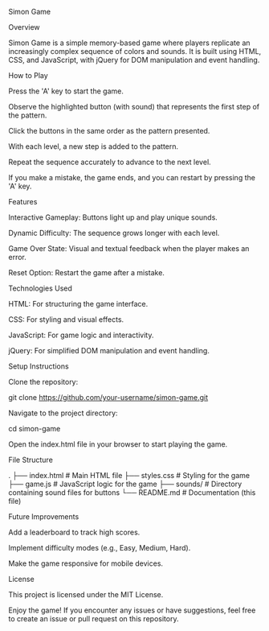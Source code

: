 Simon Game

Overview

Simon Game is a simple memory-based game where players replicate an increasingly complex sequence of colors and sounds. It is built using HTML, CSS, and JavaScript, with jQuery for DOM manipulation and event handling.

How to Play

Press the 'A' key to start the game.

Observe the highlighted button (with sound) that represents the first step of the pattern.

Click the buttons in the same order as the pattern presented.

With each level, a new step is added to the pattern.

Repeat the sequence accurately to advance to the next level.

If you make a mistake, the game ends, and you can restart by pressing the 'A' key.

Features

Interactive Gameplay: Buttons light up and play unique sounds.

Dynamic Difficulty: The sequence grows longer with each level.

Game Over State: Visual and textual feedback when the player makes an error.

Reset Option: Restart the game after a mistake.

Technologies Used

HTML: For structuring the game interface.

CSS: For styling and visual effects.

JavaScript: For game logic and interactivity.

jQuery: For simplified DOM manipulation and event handling.

Setup Instructions

Clone the repository:

git clone https://github.com/your-username/simon-game.git

Navigate to the project directory:

cd simon-game

Open the index.html file in your browser to start playing the game.

File Structure

.
├── index.html       # Main HTML file
├── styles.css       # Styling for the game
├── game.js          # JavaScript logic for the game
├── sounds/          # Directory containing sound files for buttons
└── README.md        # Documentation (this file)

Future Improvements

Add a leaderboard to track high scores.

Implement difficulty modes (e.g., Easy, Medium, Hard).

Make the game responsive for mobile devices.

License

This project is licensed under the MIT License.

Enjoy the game! If you encounter any issues or have suggestions, feel free to create an issue or pull request on this repository.
